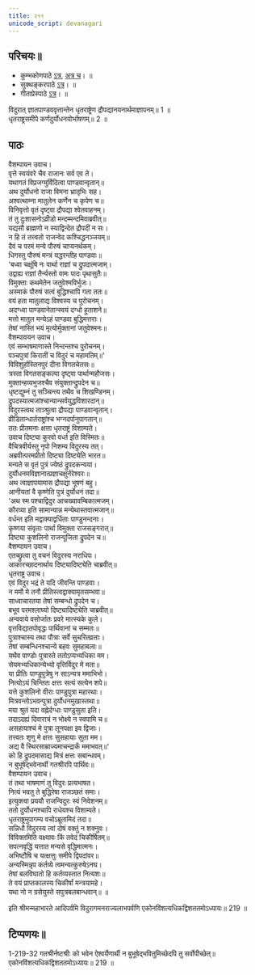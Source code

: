 ```yaml
---
title: २१९ 
unicode_script: devanagari
---
```


## परिचयः॥    
- कुम्भकोणपाठे [ऽत्र](https://archive.org/details/mahAbhArata-kumbhakoNam/page/n369), [अत्र च](https://sanskritdocuments.org/mirrors/mahabharata/mbhK/mahabharata-k-01-sa.html)।  ॥    
- सुक्थङ्करपाठे [ऽत्र](http://bombay.indology.info/mahabharata/text/UD/MBh01.txt)।  ॥    
- गीताप्रेस्पाठे [ऽत्र](https://archive.org/stream/mahabharata01ramauoft#page/572/mode/1up)।  ॥    


विदुरात् ज्ञातपाण्डववृत्तान्तेन धृतराष्ट्रेण द्रौपद्यानयनार्थमाज्ञापनम्॥ 1 ॥  
धृतराष्ट्रसमीपे कर्णदुर्योधनयोर्भाषणम्॥ 2 ॥  

## पाठः
वैशम्पायन उवाच।  
वृत्ते स्वयंवरे चैव राजानः सर्व एव ते।  
यथागतं विप्रजग्मुर्विदित्वा पाण्डवान्वृतान्॥  
अथ दुर्योधनो राजा विमना भ्रातृभिः सह।  
अश्वत्थाम्ना मातुलेन कर्णेन च कृपेण च॥  
विनिवृत्तो वृतं दृष्ट्वा द्रौपद्या श्वेतवाहनम्।  
तं तु दुःशासनोऽव्रीडो मन्दम्मन्दमिवाब्रवीत्॥  
यद्यसौ ब्राह्मणो न स्याद्विन्देत द्रौपदीं न सः।  
न हि तं तत्त्वतो राजन्वेद कश्चिद्धनञ्जयम्॥  
दैवं च परमं मन्ये पौरुषं चाप्यनर्थकम्।  
धिगस्तु पौरुषं मन्त्रं यद्धरन्तीह पाण्डवाः॥  
'बध्वा चक्षूंषि नः पार्था राज्ञां च द्रुपदात्मजाम्।  
उद्वाह्य राज्ञां तैर्न्यस्तो वामः पादः पृथासुतैः॥  
विमुक्ताः कथमेतेन जतुवेश्मविर्भुजः।  
अस्माकं पौरुषं सत्वं बुद्धिश्चापि गता ततः॥  
वयं हता मातुलाद्य विश्वस्य च पुरोचनम्।  
अदग्ध्वा पाण्डवानेतान्स्वयं दग्धो हुताशने॥  
मत्तो मातुल मन्येऽहं पाण्डवा बुद्धिमत्तराः।  
तेषां नास्ति भयं मृत्योर्मुक्तानां जतुवेश्मनः॥  
वैशम्पावयन उवाच।  
एवं सम्भाषमाणास्ते निन्दन्तश्च पुरोचनम्।  
पञ्चपुत्रां किरातीं च विदुरं च महामतिम्॥'  
विविशुर्हास्तिनपुरं दीना विगतचेतसः॥  
त्रस्ता विगतसङ्कल्पा दृष्ट्वा पार्थान्महौजसः।  
मुक्तान्हव्यभुजश्चैव संयुक्तान्द्रुपदेन च॥  
धृष्टद्युम्नं तु सञ्चिन्त्य तथैव च शिखण्डिनम्।  
द्रुपदस्यात्मजांश्चान्यान्सर्वयुद्धविशारदान्॥  
विदुरस्त्वथ ताञ्श्रुत्वा द्रौपद्या पाण्डवान्वृतान्।  
व्रीडितान्धार्तराष्ट्रांश्च भग्नदर्पानुपागतान्॥  
ततः प्रीतमनाः क्षत्ता धृतराष्ट्रं विशाम्पते।  
उवाच दिष्ट्या कुरवो वर्ध्त इति विस्मितः॥  
वैचित्रवीर्यस्तु नृपो निशम्य विदुरस्य तत्।  
अब्रवीत्परमप्रीतो दिष्ट्या दिष्ट्येति भारत॥  
मन्यते स वृतं पुत्रं ज्येष्ठं द्रुपदकन्यया।  
दुर्योधनमविज्ञानात्प्रज्ञाचक्षुर्नरेश्वरः॥  
अथ त्वाज्ञापयामास द्रौपद्या भूषणं बहु।  
आनीयतां वै कृष्णेति पुत्रं दुर्योधनं तदा॥  
'अथ स्म पश्चाद्विदुर आचख्यावम्बिकात्मजम्।  
कौरव्या इति सामान्यान्न मन्येथास्तवात्मजान्॥  
वर्धन्त इति मद्वाक्याद्वर्धिताः पाण्डुनन्दनाः।  
कृष्णया संवृताः पार्था विमुक्ता राजसङ्गरात्॥  
दिष्ट्या कुशलिनो राजन्पूजिता द्रुपदेन च॥  
वैशम्पायन उवाच।  
एतच्छ्रुत्वा तु वचनं विदुरस्य नराधिपः।  
आकारच्छादनार्थाय दिष्ट्यादिष्ट्येति चाब्रवीत्॥  
धृतराष्ट्र उवाच।  
एवं विदुर भद्रं ते यदि जीवन्ति पाण्डवाः।  
न ममौ मे तनौ प्रीतिस्त्वद्वाक्यामृतसम्भवा॥  
साध्वाचारतया तेषां सम्बन्धो द्रुपदेन च।  
बभूव परमश्लाघ्यो दिष्ट्यादिष्ट्येति चाब्रवीत्॥  
अन्ववाये वसोर्जातः प्रवरे मात्स्यके कुले।  
वृत्तविद्यातपोवृद्धः पार्थिवानां च सम्मतः॥  
पुत्राश्चास्य तथा पौत्राः सर्वे सुचरितव्रताः।  
तेषां सम्बन्धिनश्चान्ये बहवः सुमहाबलाः॥  
यथैव पाण्डोः पुत्रास्ते ततोऽप्यभ्यधिका मम।  
सेयमभ्यधिकान्येभ्यो वृत्तिर्विदुर मे मता॥  
या प्रीतिः पाण्डुपुत्रेषु न साऽन्यत्र ममाभिभो।  
नित्योऽयं चिन्तितः क्षत्तः सत्यं सत्येन शपे॥  
यत्ते कुशलिनो वीराः पाण्डुपुत्रा महारथाः।  
मित्रवन्तोऽभवन्पुत्रा दुर्योधनमुखास्तथा॥  
मया श्रुतं यदा वह्नेर्दग्धाः पाण्डुसुता इति।  
तदाऽदह्यं दिवारात्रं न भोक्ष्ये न स्वपामि च॥  
असहायाश्चं मे पुत्रा लूनपक्षा इव द्विजाः।  
तत्त्वतः शृणु मे क्षत्तः सुसहायाः सुता मम।   
अद्य वै स्थिरसाम्राज्यमाचन्द्रार्कं ममाभवत्॥'  
को हि द्रुपदमासाद्य मित्रं क्षत्तः सबान्धवम्।  
न बुभूषेद्भवेनार्थी गतश्रीरपि पार्थिवः॥  
वैशम्पायन उवाच।  
तं तथा भाषमाणं तु विदुरः प्रत्यभाषत।  
नित्यं भवतु ते बुद्धिरेषा राजञ्छतं समाः।   
इत्युक्त्वा प्रययौ राजन्विदुरः स्वं निवेशनम्॥  
ततो दुर्योधनश्चापि राधेयश्च विशाम्पते।  
धृतराष्ट्रमुपागम्य वचोऽब्रूतामिदं तदा॥  
सन्निधौ विदुरस्य त्वां दोषं वक्तुं न शक्नुवः।  
विविक्तमिति वक्ष्यावः किं तवेदं चिकीर्षितम्॥  
सपत्नवृद्धिं यत्तात मन्यसे वृद्धिमात्मनः।  
अभिष्टौषि च यत्क्षत्तुः समीपे द्विपदांवर॥  
अन्यस्मिन्नृप कर्तव्ये त्वमन्यत्कुरुषेऽनघ।  
तेषां बलविघातो हि कर्तव्यस्तात नित्यशः॥  
ते वयं प्राप्तकालस्य चिकीर्षां मन्त्रयामहे।  
यथा नो न ग्रसेयुस्ते सपुत्रबलबान्धवान्॥   ॥  

इति श्रीमन्महाभारते आदिपर्वमि विदुरागमनराज्यलाभपर्वणि एकोनविंशत्यधिकद्विशततमोऽध्यायः॥   219 ॥  


## टिप्पणयः॥    
1-219-32 गतश्रीर्नष्टश्रीः को भवेन ऐश्वर्येणार्थी न बुभूषेद्भवितुमिच्छेदपि तु सर्वोपीच्छेत्॥   एकोनविंशत्यधिकद्विशततमोऽध्यायः॥   219 ॥  